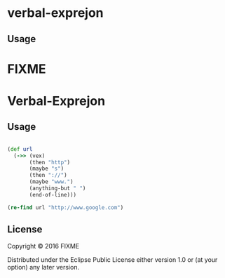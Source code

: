 # verbal-exprejon

## Usage

FIXME
=======
# Verbal-Exprejon

## Usage

``` clojure

(def url
  (->> (vex)
       (then "http")
       (maybe "s")
       (then "://")
       (maybe "www.")
       (anything-but " ")
       (end-of-line)))

(re-find url "http://www.google.com")

```
## License

Copyright © 2016 FIXME

Distributed under the Eclipse Public License either version 1.0 or (at
your option) any later version.
